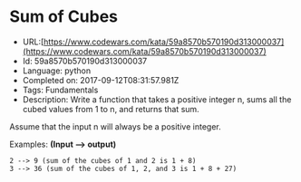 # Sum of Cubes

 - URL:[https://www.codewars.com/kata/59a8570b570190d313000037](https://www.codewars.com/kata/59a8570b570190d313000037)
 - Id: 59a8570b570190d313000037
 - Language: python
 - Completed on: 2017-09-12T08:31:57.981Z
 - Tags: Fundamentals
 - Description:
Write a function that takes a positive integer n, sums all the cubed values from 1 to n, and returns that sum.

Assume that the input n will always be a positive integer.

Examples: **(Input --> output)**
```
2 --> 9 (sum of the cubes of 1 and 2 is 1 + 8)
3 --> 36 (sum of the cubes of 1, 2, and 3 is 1 + 8 + 27)
```

